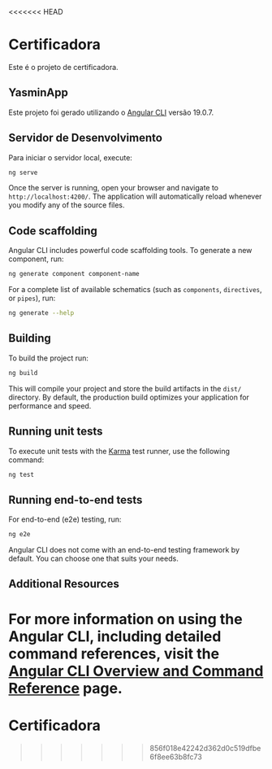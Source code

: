 <<<<<<< HEAD

# Certificadora

Este é o projeto de certificadora.

## YasminApp

Este projeto foi gerado utilizando o [Angular CLI](https://github.com/angular/angular-cli) versão 19.0.7.

## Servidor de Desenvolvimento

Para iniciar o servidor local, execute:

```bash
ng serve
```

Once the server is running, open your browser and navigate to `http://localhost:4200/`. The application will automatically reload whenever you modify any of the source files.

## Code scaffolding

Angular CLI includes powerful code scaffolding tools. To generate a new component, run:

```bash
ng generate component component-name
```

For a complete list of available schematics (such as `components`, `directives`, or `pipes`), run:

```bash
ng generate --help
```

## Building

To build the project run:

```bash
ng build
```

This will compile your project and store the build artifacts in the `dist/` directory. By default, the production build optimizes your application for performance and speed.

## Running unit tests

To execute unit tests with the [Karma](https://karma-runner.github.io) test runner, use the following command:

```bash
ng test
```

## Running end-to-end tests

For end-to-end (e2e) testing, run:

```bash
ng e2e
```

Angular CLI does not come with an end-to-end testing framework by default. You can choose one that suits your needs.

## Additional Resources

# For more information on using the Angular CLI, including detailed command references, visit the [Angular CLI Overview and Command Reference](https://angular.dev/tools/cli) page.

# Certificadora

> > > > > > > 856f018e42242d362d0c519dfbe6f8ee63b8fc73
